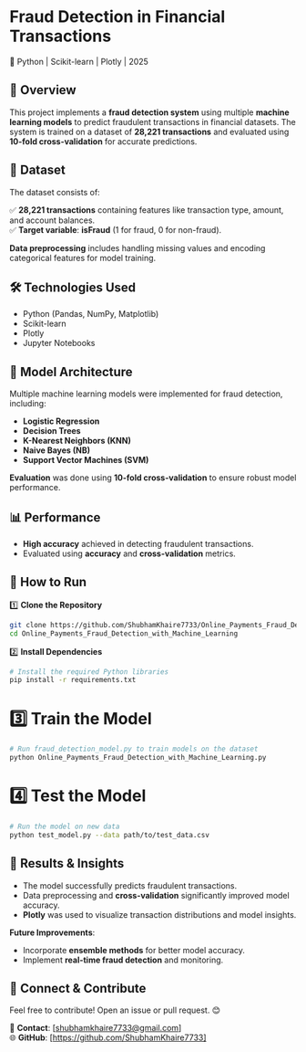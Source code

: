# Fraud Detection in Financial Transactions  
🚀 Python | Scikit-learn | Plotly | 2025  

## 📌 Overview  
This project implements a **fraud detection system** using multiple **machine learning models** to predict fraudulent transactions in financial datasets. The system is trained on a dataset of **28,221 transactions** and evaluated using **10-fold cross-validation** for accurate predictions.

## 📂 Dataset  
The dataset consists of:  

✅ **28,221 transactions** containing features like transaction type, amount, and account balances.  
✅ **Target variable**: **isFraud** (1 for fraud, 0 for non-fraud).

**Data preprocessing** includes handling missing values and encoding categorical features for model training.

## 🛠️ Technologies Used  
- Python (Pandas, NumPy, Matplotlib)  
- Scikit-learn  
- Plotly  
- Jupyter Notebooks  

## 📖 Model Architecture  
Multiple machine learning models were implemented for fraud detection, including:

- **Logistic Regression**  
- **Decision Trees**  
- **K-Nearest Neighbors (KNN)**  
- **Naive Bayes (NB)**  
- **Support Vector Machines (SVM)**

**Evaluation** was done using **10-fold cross-validation** to ensure robust model performance.

## 📊 Performance  
- **High accuracy** achieved in detecting fraudulent transactions.  
- Evaluated using **accuracy** and **cross-validation** metrics.  

## 🚀 How to Run  
1️⃣ **Clone the Repository**  
```bash  
git clone https://github.com/ShubhamKhaire7733/Online_Payments_Fraud_Detection_with_Machine_Learning.git  
cd Online_Payments_Fraud_Detection_with_Machine_Learning
```
2️⃣ **Install Dependencies**
```bash
# Install the required Python libraries
pip install -r requirements.txt
```
# 3️⃣ Train the Model
```bash
# Run fraud_detection_model.py to train models on the dataset
python Online_Payments_Fraud_Detection_with_Machine_Learning.py
```
# 4️⃣ Test the Model
```bash
# Run the model on new data
python test_model.py --data path/to/test_data.csv
```
## 📌 Results & Insights  
- The model successfully predicts fraudulent transactions.  
- Data preprocessing and **cross-validation** significantly improved model accuracy.  
- **Plotly** was used to visualize transaction distributions and model insights.

**Future Improvements**:  
- Incorporate **ensemble methods** for better model accuracy.  
- Implement **real-time fraud detection** and monitoring.

## 🔗 **Connect & Contribute**  
Feel free to contribute! Open an issue or pull request. 😊  

📧 **Contact**: [shubhamkhaire7733@gmail.com]  
🌐 **GitHub**: [https://github.com/ShubhamKhaire7733]
